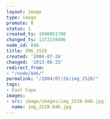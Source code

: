 ```yaml
---
layout: image
type: image
promote: 0
status: 1
created_ts: 1090861700
changed_ts: 1372159406
node_id: 846
title: IMG_2528
created: '2004-07-26'
changed: '2013-06-25'
redirect_from:
- "/node/846/"
permalink: "/2004/07/26/img_2528/"
tags:
- East Cape
images:
- src: image/images/img_2528-846.jpg
  name: img_2528-846.jpg
---
```


